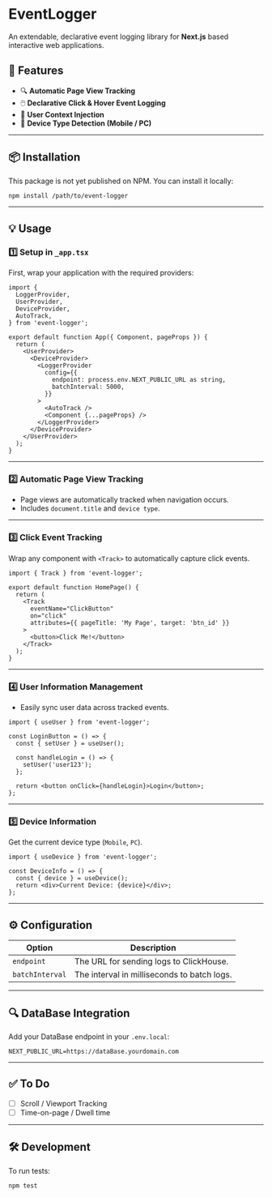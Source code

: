 # EventLogger

An extendable, declarative event logging library for **Next.js** based interactive web applications.

## 🚀 Features

- 🔍 **Automatic Page View Tracking**
- 🖱️ **Declarative Click & Hover Event Logging**
- 👥 **User Context Injection**
- 📱 **Device Type Detection (Mobile / PC)**

---

## 📦 Installation

This package is not yet published on NPM. You can install it locally:

```bash
npm install /path/to/event-logger
```

---

## 💡 Usage

### 1️⃣ **Setup in `_app.tsx`**

First, wrap your application with the required providers:

```tsx
import {
  LoggerProvider,
  UserProvider,
  DeviceProvider,
  AutoTrack,
} from 'event-logger';

export default function App({ Component, pageProps }) {
  return (
    <UserProvider>
      <DeviceProvider>
        <LoggerProvider
          config={{
            endpoint: process.env.NEXT_PUBLIC_URL as string,
            batchInterval: 5000,
          }}
        >
          <AutoTrack />
          <Component {...pageProps} />
        </LoggerProvider>
      </DeviceProvider>
    </UserProvider>
  );
}
```

---

### 2️⃣ **Automatic Page View Tracking**

- Page views are automatically tracked when navigation occurs.
- Includes `document.title` and `device type`.

---

### 3️⃣ **Click Event Tracking**

Wrap any component with `<Track>` to automatically capture click events.

```tsx
import { Track } from 'event-logger';

export default function HomePage() {
  return (
    <Track
      eventName="ClickButton"
      on="click"
      attributes={{ pageTitle: 'My Page', target: 'btn_id' }}
    >
      <button>Click Me!</button>
    </Track>
  );
}
```

---

### 4️⃣ **User Information Management**

- Easily sync user data across tracked events.

```tsx
import { useUser } from 'event-logger';

const LoginButton = () => {
  const { setUser } = useUser();

  const handleLogin = () => {
    setUser('user123');
  };

  return <button onClick={handleLogin}>Login</button>;
};
```

---

### 5️⃣ **Device Information**

Get the current device type (`Mobile`, `PC`).

```tsx
import { useDevice } from 'event-logger';

const DeviceInfo = () => {
  const { device } = useDevice();
  return <div>Current Device: {device}</div>;
};
```

---

## ⚙️ Configuration

| Option          | Description                                 |
| --------------- | ------------------------------------------- |
| `endpoint`      | The URL for sending logs to ClickHouse.     |
| `batchInterval` | The interval in milliseconds to batch logs. |

---

## 🔍 **DataBase Integration**

Add your DataBase endpoint in your `.env.local`:

```
NEXT_PUBLIC_URL=https://dataBase.yourdomain.com
```

---

## ✅ **To Do**

- [ ] Scroll / Viewport Tracking
- [ ] Time-on-page / Dwell time

---

## 🛠️ **Development**

To run tests:

```bash
npm test
```
